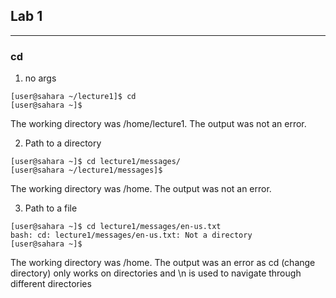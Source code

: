 ## Lab 1
---
### cd
1. no args
```
[user@sahara ~/lecture1]$ cd
[user@sahara ~]$ 
```
The working directory was /home/lecture1.
The output was not an error.

2. Path to a directory
```
[user@sahara ~]$ cd lecture1/messages/
[user@sahara ~/lecture1/messages]$
```
The working directory was /home.
The output was not an error.

3. Path to a file
```
[user@sahara ~]$ cd lecture1/messages/en-us.txt 
bash: cd: lecture1/messages/en-us.txt: Not a directory
[user@sahara ~]$
```
The working directory was /home.
The output was an error as cd (change directory) only works on directories and \n is used to navigate through different directories



